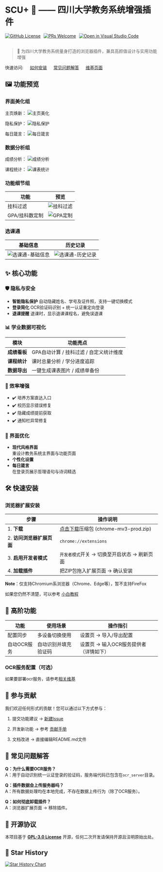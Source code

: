 # SCU+ 🎯 —— 四川大学教务系统增强插件

<div style="display: flex; justify-content: left; gap: 10px;">
  <a href="./LICENSE"><img src="https://img.shields.io/badge/License-GPL3.0-green" alt="GitHub License"></a>
  <a href="https://github.com/The-Brotherhood-of-SCU/scu-plus/pulls"><img src="https://img.shields.io/badge/PRs-Welcome-brightgreen" alt="PRs Welcome"></a>
  <a href="https://github.dev/The-Brotherhood-of-SCU/scu-plus"><img src="https://img.shields.io/badge/Open%20in-VSCode-blue?logo=visualstudiocode" alt="Open in Visual Studio Code"></a>
</div>
<br/>

> 🌈 为四川大学教务系统量身打造的浏览器插件，兼具高颜值设计与实用功能增强

快速访问: &emsp; [如何安装](#浏览器扩展安装) &emsp; [常见问题解答](#-常见问题解答) &emsp; [维基页面](https://github.com/The-Brotherhood-of-SCU/scu-plus/wiki)



## 🖼 功能预览

### 界面美化组
主页焕新：
![主页美化](./README/5.png)

隐私保护：
![隐私保护](./README/4.png)

每日箴言：
![每日箴言](./README/7.png)

### 数据分析组
成绩分析：
![成绩分析](./README/2.png)

课程统计：
![课表统计](./README/1.png)

### 功能细节组
| 功能 | 预览 |
| --- | --- |
| 挂科过滤 | ![挂科过滤](./README/3.png) |
| GPA/挂科数定制 | ![GPA定制](./README/9.png) |

### 选课通
| 基础信息 | 历史记录 |
| --- | --- |
| ![选课通-基础信息](./README/xkt1.png) | ![选课通-历史记录](./README/xkt2.png) |


## ✨ 核心功能

### 🛡️ 隐私与安全
- **智能隐私保护**   自动隐藏姓名、学号及证件照，支持一键切换模式
- **登录简化**    OCR验证码识别 + 统一认证重定向登录
- **退课提醒**   退课时，显示退课课程名，避免误退课

### 📊 学业数据可视化
| 模块         | 功能亮点                            |
|--------------|-------------------------------------|
| **成绩看板** | GPA自动计算 / 挂科过滤 / 自定义统计维度 |
| **课程统计** | 课时总量分析 / 学分进度追踪          |
| **数据导出** | 一键生成课表图片 / 成绩单备份        |

### 🚀 效率增强
- ✔️ 培养方案直达入口
- ✔️ 校历显示错误修复
- ✔️ 隐藏成绩提前获取
- ✔️ 通知栏异常修复

### 🌈 界面优化
- **现代风格界面**  
  重设计教务系统主界面与功能页面
- **个性化设置**
- **每日箴言**  
  在登录页展示哲理语句与诗词精选


## 🛠️ 快速安装

### 浏览器扩展安装

| 步骤 | 操作说明 |
|------|----------|
| 1. **下载** | [点击下载](https://github.com/The-Brotherhood-of-SCU/scu-plus/releases)压缩包 (chrome-mv3-prod.zip) |
| 2. **访问浏览器扩展页面** | `chrome://extensions` |
| 3. **启用开发者模式** | `开发者模式`开关 → 切换至开启状态 → 刷新页面 |
| 4. **加载插件** | 把ZIP包拖入扩展页面 → 确认安装 |

**Note**：仅支持Chromium系浏览器（Chrome、Edge等），暂不支持FireFox

如果您仍然不清楚，可以参考 [小白教程](https://github.com/The-Brotherhood-of-SCU/scu-plus/wiki/%E5%AE%89%E8%A3%85)


## 🌟 高阶功能

| 功能           | 使用场景           | 操作指引               |
|----------------|--------------------|------------------------|
| 配置同步       | 多设备切换使用     | 设置页 → 导入/导出配置 |
| 自动OCR服务 | 自动识别并填充验证码 | 设置页 → 输入OCR服务提供者 （详情如下） |

### OCR服务配置（可选）
如果要部署ocr服务，请参考[相关维基](https://github.com/The-Brotherhood-of-SCU/scu-plus/wiki/%E8%AE%BE%E7%BD%AE#ocr-%E9%85%8D%E7%BD%AE)


## 🤝 参与贡献

我们欢迎任何形式的贡献！您可以通过以下方式参与：
1. 提交功能建议 → [新建Issue](https://github.com/The-Brotherhood-of-SCU/scu-plus/issues)

2. 开发新功能 → 参考 [贡献手册](https://github.com/The-Brotherhood-of-SCU/scu-plus/wiki/%E8%B4%A1%E7%8C%AE)

3. 文档改进 → 直接编辑README.md文件



## 📌 常见问题解答

**Q：为什么需要OCR服务？**  
A：用于自动识别统一认证登录的验证码，服务端代码已包含在`ocr_server`目录。

**Q：插件数据会上传服务器吗？**  
A：所有数据处理均在本地完成，不存在数据上传行为（除了OCR服务）。

**Q：如何彻底卸载插件？**  
A：浏览器扩展页面 → 移除插件。



## 📜 开源协议

本项目基于 **[GPL-3.0 License](./LICENSE)** 开源，任何二次开发请保持开源且注明原始出处。

## 🌟 Star History

[![Star History Chart](https://api.star-history.com/svg?repos=The-Brotherhood-of-SCU/scu-plus&type=Date)](https://www.star-history.com/#The-Brotherhood-of-SCU/scu-plus&Date)
